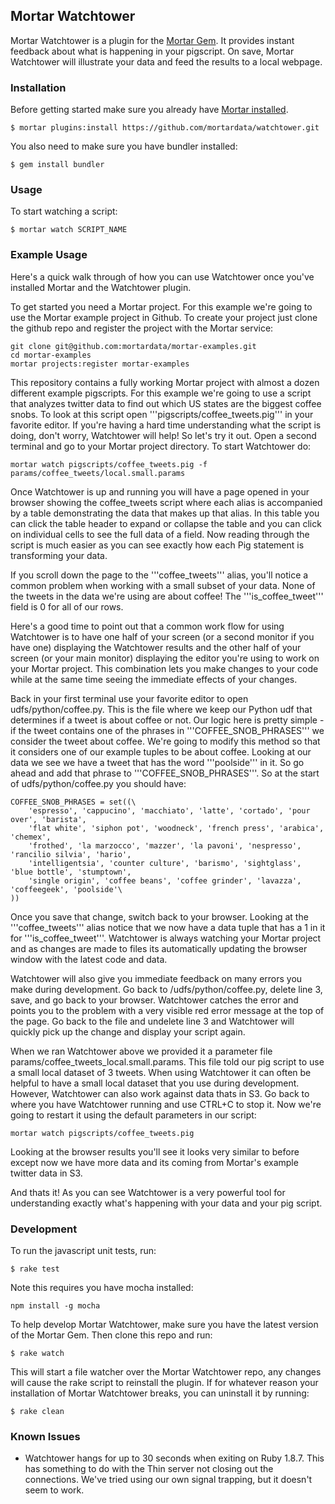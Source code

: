 ## Mortar Watchtower

Mortar Watchtower is a plugin for the [Mortar Gem](https://github.com/mortardata/mortar). It provides instant feedback about what is happening in your pigscript. On save, Mortar Watchtower will illustrate your data and feed the results to a local webpage.

### Installation ###

Before getting started make sure you already have [Mortar installed](http://help.mortardata.com/reference/mortar_project_reference/install_mortar_development_framework).

```
$ mortar plugins:install https://github.com/mortardata/watchtower.git
```

You also need to make sure you have bundler installed:

```
$ gem install bundler
```

### Usage ###

To start watching a script:

```
$ mortar watch SCRIPT_NAME
```

### Example Usage ###

Here's a quick walk through of how you can use Watchtower once you've installed Mortar and the Watchtower plugin.  

To get started you need a Mortar project.  For this example we're going to use the Mortar example project in Github. To create your project just clone the github repo and register the project with the Mortar service:

```
git clone git@github.com:mortardata/mortar-examples.git
cd mortar-examples
mortar projects:register mortar-examples
```

This repository contains a fully working Mortar project with almost a dozen different example pigscripts.  For this example we're going to use a script that analyzes twitter data to find out which US states are the biggest coffee snobs.  To look at this script open '''pigscripts/coffee_tweets.pig''' in your favorite editor.  If you're having a hard time understanding what the script is doing, don't worry, Watchtower will help!  So let's try it out.  Open a second terminal and go to your Mortar project directory.  To start Watchtower do:

```
mortar watch pigscripts/coffee_tweets.pig -f params/coffee_tweets/local.small.params
```

Once Watchtower is up and running you will have a page opened in your browser showing the coffee_tweets script where each alias is accompanied by a table demonstrating the data that makes up that alias.  In this table you can click the table header to expand or collapse the table and you can click on individual cells to see the full data of a field.  Now reading through the script is much easier as you can see exactly how each Pig statement is transforming your data.

If you scroll down the page to the '''coffee_tweets''' alias, you'll notice a common problem when working with a small subset of your data.  None of the tweets in the data we're using are about coffee!  The '''is_coffee_tweet''' field is 0 for all of our rows.  

Here's a good time to point out that a common work flow for using Watchtower is to have one half of your screen (or a second monitor if you have one) displaying the Watchtower results and the other half of your screen (or your main monitor) displaying the editor you're using to work on your Mortar project.  This combination lets you make changes to your code while at the same time seeing the immediate effects of your changes.

Back in your first terminal use your favorite editor to open udfs/python/coffee.py.  This is the file where we keep our Python udf that determines if a tweet is about coffee or not.  Our logic here is pretty simple - if the tweet contains one of the phrases in '''COFFEE_SNOB_PHRASES''' we consider the tweet about coffee.  We're going to modify this method so that it considers one of our example tuples to be about coffee.  Looking at our data we see we have a tweet that has the word '''poolside''' in it.  So go ahead and add that phrase to '''COFFEE_SNOB_PHRASES'''.  So at the start of udfs/python/coffee.py you should have:

```
COFFEE_SNOB_PHRASES = set((\
    'espresso', 'cappucino', 'macchiato', 'latte', 'cortado', 'pour over', 'barista',
    'flat white', 'siphon pot', 'woodneck', 'french press', 'arabica', 'chemex',
    'frothed', 'la marzocco', 'mazzer', 'la pavoni', 'nespresso', 'rancilio silvia', 'hario',
    'intelligentsia', 'counter culture', 'barismo', 'sightglass', 'blue bottle', 'stumptown',
    'single origin', 'coffee beans', 'coffee grinder', 'lavazza', 'coffeegeek', 'poolside'\
))
```

Once you save that change, switch back to your browser.  Looking at the '''coffee_tweets''' alias notice that we now have a data tuple that has a 1 in it for '''is_coffee_tweet'''.  Watchtower is always watching your Mortar project and as changes are made to files its automatically updating the browser window with the latest code and data.

Watchtower will also give you immediate feedback on many errors you make during development.  Go back to /udfs/python/coffee.py, delete line 3, save, and go back to your browser.  Watchtower catches the error and points you to the problem with a very visible red error message at the top of the page.  Go back to the file and undelete line 3 and Watchtower will quickly pick up the change and display your script again.

When we ran Watchtower above we provided it a parameter file params/coffee_tweets_local.small.params.  This file told our pig script to use a small local dataset of 3 tweets.  When using Watchtower it can often be helpful to have a small local dataset that you use during development.  However, Watchtower can also work against data thats in S3.  Go back to where you have Watchtower running and use CTRL+C to stop it.  Now we're going to restart it using the default parameters in our script:

```
mortar watch pigscripts/coffee_tweets.pig
```

Looking at the browser results you'll see it looks very similar to before except now we have more data and its coming from Mortar's example twitter data in S3.

And thats it!  As you can see Watchtower is a very powerful tool for understanding exactly what's happening with your data and your pig script.


### Development ###

To run the javascript unit tests, run:
```
$ rake test
```
Note this requires you have mocha installed:
```
npm install -g mocha
```

To help develop Mortar Watchtower, make sure you have the latest version of the Mortar Gem. Then clone this repo and run:

```
$ rake watch
```

This will start a file watcher over the Mortar Watchtower repo, any changes will cause the rake script to reinstall the plugin. If for whatever reason your installation of Mortar Watchtower breaks, you can uninstall it by running:

```
$ rake clean
```

### Known Issues ###

* Watchtower hangs for up to 30 seconds when exiting on Ruby 1.8.7. This has something to do with the Thin server not closing out the connections. We've tried using our own signal trapping, but it doesn't seem to work.
